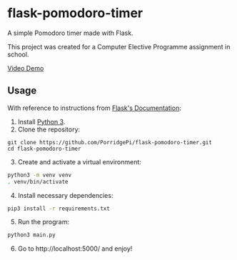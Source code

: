 # flask-pomodoro-timer
A simple Pomodoro timer made with Flask.

This project was created for a Computer Elective Programme assignment in school.

[Video Demo](Video%20Demo.mp4)

## Usage
With reference to instructions from [Flask's Documentation](https://flask.palletsprojects.com/en/2.0.x/installation/):

1. Install [Python 3](https://www.python.org/downloads/).
2. Clone the repository:
```
git clone https://github.com/PorridgePi/flask-pomodoro-timer.git
cd flask-pomodoro-timer
```
3. Create and activate a virtual environment:
```bash
python3 -m venv venv
. venv/bin/activate
```
4. Install necessary dependencies:
```bash
pip3 install -r requirements.txt
```
5. Run the program:
```bash
python3 main.py
```
6. Go to http://localhost:5000/ and enjoy!
